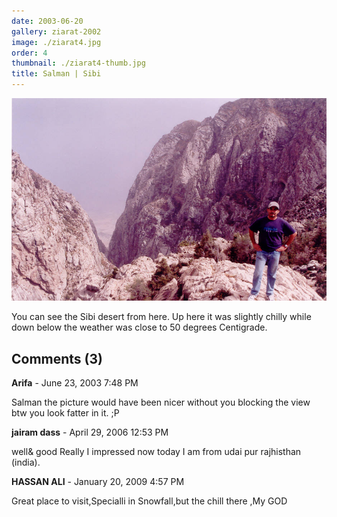```yaml
---
date: 2003-06-20
gallery: ziarat-2002
image: ./ziarat4.jpg
order: 4
thumbnail: ./ziarat4-thumb.jpg
title: Salman | Sibi
---
```


![Salman | Sibi](./ziarat4.jpg)

You can see the Sibi desert from here. Up here it was slightly chilly while down below the weather was close to 50 degrees Centigrade.

<div id="comments">

## Comments (3)

<div id="comment">

**Arifa** - June 23, 2003  7:48 PM

Salman the picture would have been nicer without you blocking the view btw you look fatter in it. ;P

</div>

<div id="comment">

**jairam dass** - April 29, 2006 12:53 PM

well& good Really I impressed now today I am from udai pur rajhisthan (india).

</div>

<div id="comment">

**HASSAN ALI** - January 20, 2009  4:57 PM

Great place to visit,Specialli in Snowfall,but the chill there ,My GOD

</div>

</div>